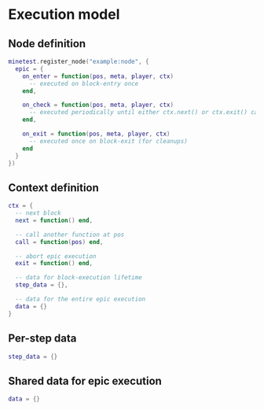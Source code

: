 
# Execution model

## Node definition

```lua
minetest.register_node("example:node", {
  epic = {
    on_enter = function(pos, meta, player, ctx)
      -- executed on block-entry once
    end,

    on_check = function(pos, meta, player, ctx)
      -- executed periodically until either ctx.next() or ctx.exit() called
    end,

    on_exit = function(pos, meta, player, ctx)
      -- executed once on block-exit (for cleanups)
    end
  }
})
```

## Context definition

```lua
ctx = {
  -- next block
  next = function() end,

  -- call another function at pos
  call = function(pos) end,

  -- abort epic execution
  exit = function() end,

  -- data for block-execution lifetime
  step_data = {},

  -- data for the entire epic execution
  data = {}
}
```

## Per-step data

```lua
step_data = {}
```

## Shared data for epic execution

```lua
data = {}
```
